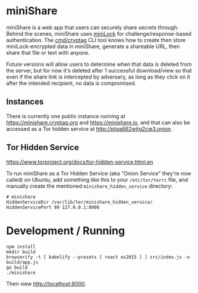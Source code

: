 # miniShare

miniShare is a web app that users can securely share secrets through.
Behind the scenes, miniShare uses [miniLock](https://minilock.io) for
challenge/response-based authentication. The
[cmd/cryptag](https://github.com/cryptag/cryptag/tree/master/cmd/cryptag)
CLI tool knows how to create then store miniLock-encrypted data in
miniShare, generate a shareable URL, then share that file or text with
anyone.

Future versions will allow users to determine when that data is
deleted from the server, but for now it's deleted after 1 successful
download/view so that even if the share link is intercepted by
adversary, as long as they click on it after the intended recipient,
no data is compromised.

## Instances

There is currently one public instance running at
<https://minishare.cryptag.org> and <https://minishare.io>, and that
can also be accessed as a Tor hidden service at
<http://ptga662wjtg2cie3.onion>.


## Tor Hidden Service

<https://www.torproject.org/docs/tor-hidden-service.html.en>

To run miniShare as a Tor Hidden Service (aka "Onion Service" they're
now called) on Ubuntu, add something like this to your
`/etc/tor/torrc` file, and manually create the mentioned
`minishare_hidden_service` directory:

```
# minishare
HiddenServiceDir /var/lib/tor/minishare_hidden_service/
HiddenServicePort 80 127.0.0.1:8000
```


# Development / Running

```
npm install
mkdir build
browserify -t [ babelify --presets [ react es2015 ] ] src/index.js -o build/app.js
go build
./minishare
```

Then view <http://localhost:8000>.
